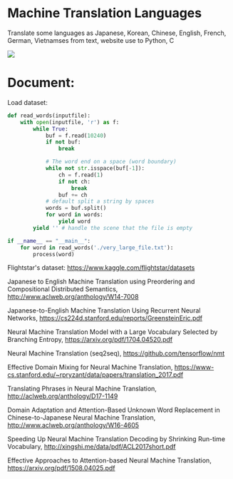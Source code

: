 # Machine Translation Languages
Translate some languages as Japanese, Korean, Chinese, English, French, German, Vietnamses from text, website use to Python, C 

![](https://camo.githubusercontent.com/6340603acc1062d8ec6d274283a48fc7562bc8ba/687474703a2f2f6f70656e6e6d742e6769746875622e696f2f73696d706c652d6174746e2e706e67)

# Document:

Load dataset:

```py
def read_words(inputfile):
    with open(inputfile, 'r') as f:
        while True:
            buf = f.read(10240)
            if not buf:
                break

            # The word end on a space (word boundary)
            while not str.isspace(buf[-1]):
                ch = f.read(1)
                if not ch:
                    break
                buf += ch
            # default split a string by spaces
            words = buf.split()
            for word in words:
                yield word
        yield '' # handle the scene that the file is empty

if __name__ == "__main__":
    for word in read_words('./very_large_file.txt'):
        process(word)
```
Flightstar's dataset: https://www.kaggle.com/flightstar/datasets

Japanese to English Machine Translation using Preordering and Compositional Distributed Semantics, http://www.aclweb.org/anthology/W14-7008

Japanese-to-English Machine Translation Using Recurrent Neural Networks, https://cs224d.stanford.edu/reports/GreensteinEric.pdf

Neural Machine Translation Model with a Large Vocabulary Selected by Branching Entropy, https://arxiv.org/pdf/1704.04520.pdf

Neural Machine Translation (seq2seq), https://github.com/tensorflow/nmt

Effective Domain Mixing for Neural Machine Translation, https://www-cs.stanford.edu/~rpryzant/data/papers/translation_2017.pdf

Translating Phrases in Neural Machine Translation, http://aclweb.org/anthology/D17-1149

Domain Adaptation and Attention-Based Unknown Word Replacement in Chinese-to-Japanese Neural Machine Translation, http://www.aclweb.org/anthology/W16-4605

Speeding Up Neural Machine Translation Decoding by Shrinking Run-time Vocabulary, http://xingshi.me/data/pdf/ACL2017short.pdf

Effective Approaches to Attention-based Neural Machine Translation, https://arxiv.org/pdf/1508.04025.pdf
